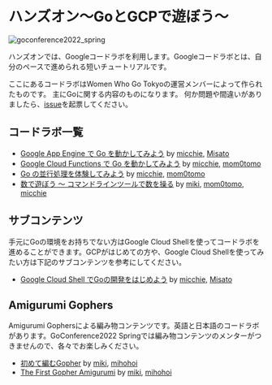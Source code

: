 # ハンズオン〜GoとGCPで遊ぼう〜

![goconference2022_spring](https://user-images.githubusercontent.com/16359292/161362956-23e51584-5ddd-4acb-b681-25ce175aecfc.png)

ハンズオンでは、Googleコードラボを利用します。Googleコードラボとは、自分のペースで進められる短いチュートリアルです。

ここにあるコードラボはWomen Who Go Tokyoの運営メンバーによって作られたものです。 主にGoに関する内容のものになります。
何か問題や間違いがありましたら、[issue](https://github.com/WomenWhoGoTokyo/codelab/issues)を起票してください。

## コードラボ一覧
- [Google App Engine で Go を動かしてみよう](https://womenwhogotokyo.github.io/codelab/google-app-engine-go?index=codelab) by [micchie](https://twitter.com/micchiebear), [Misato](https://twitter.com/mikkegt)
- [Google Cloud Functions で Go を動かしてみよう](https://womenwhogotokyo.github.io/codelab/google-cloud-functions-go?index=codelab) by [micchie](https://twitter.com/micchiebear), [mom0tomo](https://twitter.com/mom0tomo)
- [Go の並行処理を体験してみよう](https://womenwhogotokyo.github.io/codelab/tutorial-concurrency-go/?index=codelab) by [micchie](https://twitter.com/micchiebear), [mom0tomo](https://twitter.com/mom0tomo)
- [数で遊ぼう 〜 コマンドラインツールで数を操る](https://womenwhogotokyo.github.io/codelab/play-with-number?index=codelab) by [miki](https://twitter.com/mikiislv09), [mom0tomo](https://twitter.com/mom0tomo), [micchie](https://twitter.com/micchiebear)


## サブコンテンツ
手元にGoの環境をお持ちでない方はGoogle Cloud Shellを使ってコードラボを進めることができます。GCPがはじめての方や、Google Cloud Shellを使ってみたい方は下記のサブコンテンツを参考にしてください。
- [Google Cloud Shell でGoの開発をはじめよう](https://womenwhogotokyo.github.io/codelab/google-cloud-shell-go-solo?index=codelab) by [micchie](https://twitter.com/micchiebear), [Misato](https://twitter.com/mikkegt)

## Amigurumi Gophers
Amigurumi Gophersによる編み物コンテンツです。英語と日本語のコードラボがあります。GoConference2022 Springでは編み物コンテンツのメンターがつきませんので、各々でお楽しみください。

- [初めて編むGopher](https://womenwhogotokyo.github.io/codelab/gopher-amigurumi/ja?index=codelab) by [miki](https://twitter.com/mikiislv09), [mihohoi](https://twitter.com/Danny_miho)
- [The First Gopher Amigurumi](https://womenwhogotokyo.github.io/codelab/gopher-amigurumi/en?index=codelab) by [miki](https://twitter.com/mikiislv09), [mihohoi](https://twitter.com/Danny_miho)

